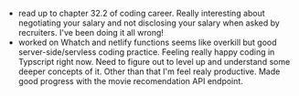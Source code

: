 - read up to chapter 32.2 of coding career. Really interesting about negotiating your salary and not disclosing your salary when asked by recruiters. I've been doing it all wrong!
- worked on Whatch and netlify functions seems like overkill but good server-side/servless coding practice. Feeling really happy coding in Typscript right now. Need to figure out to level up and understand some deeper concepts of it. Other than that I'm feel realy productive. Made good progress with the movie recomendation API endpoint.
